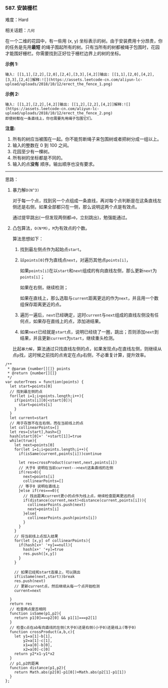 ### 587. 安装栅栏

难度：Hard

相关话题：`几何`

在一个二维的花园中，有一些用 (x, y) 坐标表示的树。由于安装费用十分昂贵，你的任务是先用**最短** 的绳子围起所有的树。只有当所有的树都被绳子包围时，花园才能围好栅栏。你需要找到正好位于栅栏边界上的树的坐标。



**示例 1:** 

```
输入: [[1,1],[2,2],[2,0],[2,4],[3,3],[4,2]]输出: [[1,1],[2,0],[4,2],[3,3],[2,4]]解释:![](https://assets.leetcode-cn.com/aliyun-lc-upload/uploads/2018/10/12/erect_the_fence_1.png)
```
**示例 2:** 

```
输入: [[1,2],[2,2],[4,2]]输出: [[1,2],[2,2],[4,2]]解释:![](https://assets.leetcode-cn.com/aliyun-lc-upload/uploads/2018/10/12/erect_the_fence_2.png)
即使树都在一条直线上，你也需要先用绳子包围它们。
```


**注意:** 

1. 所有的树应当被围在一起。你不能剪断绳子来包围树或者把树分成一组以上。
2. 输入的整数在 0 到 100 之间。
3. 花园至少有一棵树。
4. 所有树的坐标都是不同的。
5. 输入的点**没有** 顺序。输出顺序也没有要求。




-----

思路：

1. 暴力解`O(N^3)`

    对于每一个点，找到另一个点组成一条直线，再对每个点判断是在这条直线左侧还是右侧，如果全部都只在一侧，那么说明这两个点是有效点。
    
    通过提早跳出(一但发现两侧都`>0`，立刻跳出)，勉强能通过。

2. 凸包算法，`O(N*M)`，`M`为有效点的个数。

    算法思想如下：
    
    1. 找到最左侧点作为起始点`start`。
    
    2. 以`points[0]`作为直线点`next`，对遍历其他点`points[i]`，
    
        如果`points[i]`在以`start`和`next`组成的有向直线左侧，那么更新`next`为`points[i]`；
        
        如果在右侧，继续检测；
        
        如果在直线上，那么选取与`current`距离更远的作为`next`，并且用一个数组保存距离更近的点。
        
    3. 遍历一遍后，`next`已经确定，这时`current`与`next`组成的直线左侧没有任何点，如果存在直线上的点，添加进结果。
    
    4. 如果`next`已经就是`start`点，说明已经绕了一圈，跳出；否则添加`next`到结果，并且更新`current`为`start`，继续重头检测。
    
    比起`暴力解`，算法通过只找直线左侧的点，如果发现点`p`在直线左侧，则继续从点`p`找，这时候之前找的点肯定在点`p`右侧，不必重复计算，提升效率。

```
/**
 * @param {number[][]} points
 * @return {number[][]}
 */
var outerTrees = function(points) {
  let start=points[0]
  // 找到最左侧的点
  for(let i=1;i<points.length;i++){
    if(points[i][0]<start[0]){
      start=points[i]
    }
  }
  let current=start
  // 用于存放不在左右侧，而在当前线上的点
  let collinearPoints=[]
  let res=[start],hash={}
  hash[start[0]+' '+start[1]]=true
  while(true){
    let next=points[0]
    for(let i=1;i<points.length;i++){
      if(isSame(current,points[i]))continue

      let res=crossProduct(current,next,points[i])
      // 大于0 说明在当前current-->next这条直线的左侧
      if(res>0){
        next=points[i]
        collinearPoints=[]
      // 等于0 说明在直线上
      }else if(res===0){
        // 找出距离current更小的点作为线上点，继续检查距离更远的点
        if(distance(current,next)<distance(current,points[i])){
          collinearPoints.push(next)
          next=points[i]
        }else{
          collinearPoints.push(points[i])
        }
      }
    }
    // 将当前线上点加入结果
    for(let [x,y] of collinearPoints){
      if(hash[x+' '+y]==null){
        hash[x+' '+y]=true
        res.push([x,y])
      }
    }

    // 如果已经和start连接上，可以跳出
    if(isSame(next,start))break
    res.push(next)
    // 更新current点，然后继续从每一个点开始检测
    current=next

  }
  return res
  // 检查两点是否相同
  function isSame(p1,p2){
    return p1[0]===p2[0] && p1[1]===p2[1]
  }
  // 检查c点在ab有向直线的左侧(大于0)还是右侧(小于0)还是线上(等于0)
  function crossProduct(a,b,c){
    let y1=a[1]-b[1],
        y2=a[1]-c[1],
        x1=a[0]-b[0],
        x2=a[0]-c[0]
    return y2*x1-y1*x2
  }
  // p1,p2的距离
  function distance(p1,p2){
    return Math.abs(p2[0]-p1[0])+Math.abs(p2[1]-p1[1])
  }    
};
```

